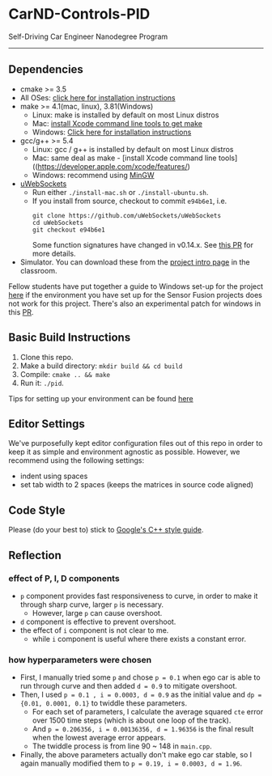 # CarND-Controls-PID
Self-Driving Car Engineer Nanodegree Program

---

## Dependencies

* cmake >= 3.5
 * All OSes: [click here for installation instructions](https://cmake.org/install/)
* make >= 4.1(mac, linux), 3.81(Windows)
  * Linux: make is installed by default on most Linux distros
  * Mac: [install Xcode command line tools to get make](https://developer.apple.com/xcode/features/)
  * Windows: [Click here for installation instructions](http://gnuwin32.sourceforge.net/packages/make.htm)
* gcc/g++ >= 5.4
  * Linux: gcc / g++ is installed by default on most Linux distros
  * Mac: same deal as make - [install Xcode command line tools]((https://developer.apple.com/xcode/features/)
  * Windows: recommend using [MinGW](http://www.mingw.org/)
* [uWebSockets](https://github.com/uWebSockets/uWebSockets)
  * Run either `./install-mac.sh` or `./install-ubuntu.sh`.
  * If you install from source, checkout to commit `e94b6e1`, i.e.
    ```
    git clone https://github.com/uWebSockets/uWebSockets 
    cd uWebSockets
    git checkout e94b6e1
    ```
    Some function signatures have changed in v0.14.x. See [this PR](https://github.com/udacity/CarND-MPC-Project/pull/3) for more details.
* Simulator. You can download these from the [project intro page](https://github.com/udacity/self-driving-car-sim/releases) in the classroom.

Fellow students have put together a guide to Windows set-up for the project [here](https://s3-us-west-1.amazonaws.com/udacity-selfdrivingcar/files/Kidnapped_Vehicle_Windows_Setup.pdf) if the environment you have set up for the Sensor Fusion projects does not work for this project. There's also an experimental patch for windows in this [PR](https://github.com/udacity/CarND-PID-Control-Project/pull/3).

## Basic Build Instructions

1. Clone this repo.
2. Make a build directory: `mkdir build && cd build`
3. Compile: `cmake .. && make`
4. Run it: `./pid`. 

Tips for setting up your environment can be found [here](https://classroom.udacity.com/nanodegrees/nd013/parts/40f38239-66b6-46ec-ae68-03afd8a601c8/modules/0949fca6-b379-42af-a919-ee50aa304e6a/lessons/f758c44c-5e40-4e01-93b5-1a82aa4e044f/concepts/23d376c7-0195-4276-bdf0-e02f1f3c665d)

## Editor Settings

We've purposefully kept editor configuration files out of this repo in order to
keep it as simple and environment agnostic as possible. However, we recommend
using the following settings:

* indent using spaces
* set tab width to 2 spaces (keeps the matrices in source code aligned)

## Code Style

Please (do your best to) stick to [Google's C++ style guide](https://google.github.io/styleguide/cppguide.html).

## Reflection

### effect of P, I, D components 

- `p` component provides fast responsiveness to curve, in order to make it through sharp curve, larger `p` is necessary.
  - However, large `p` can cause overshoot.
- `d` component is effective to prevent overshoot.
- the effect of `i` component is not clear to me.
  - while `i` component is useful where there exists a constant error.

### how hyperparameters were chosen

- First, I manually tried some `p` and chose `p = 0.1` when ego car is able to run through curve and then added `d = 0.9` to mitigate overshoot.
- Then, I used `p = 0.1 , i = 0.0003, d = 0.9` as the initial value and `dp = {0.01, 0.0001, 0.1}` to twiddle these parameters.
  - For each set of parameters, I calculate the average squared `cte` error over 1500 time steps (which is about one loop of the track).
  - And `p = 0.206356, i = 0.00136356, d = 1.96356` is the final result when the lowest average error appears.
  - The twiddle process is from line 90 ~ 148 in `main.cpp`.
- Finally, the above parameters actually don't make ego car stable, so I again manually modified them to `p = 0.19, i = 0.0003, d = 1.96`.

